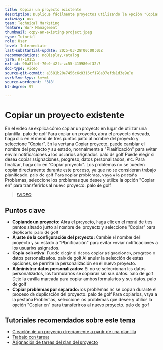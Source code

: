```yaml
---
title: Copiar un proyecto existente
description: Duplique fácilmente proyectos utilizando la opción "Copiar" en el menú de tres puntos, cambiando el nombre y configurando el estado en "Planificación", copiando datos y formularios personalizados, y transfiriendo problemas por separado a través de la pestaña Problemas para configuraciones de proyectos a medida.
activity: use
team: Technical Marketing
feature: Work Management
thumbnail: copy-an-existing-project.jpeg
type: Tutorial
role: User
level: Intermediate
last-substantial-update: 2025-03-28T00:00:00Z
recommendations: noDisplay,catalog
jira: KT-10155
exl-id: 90a87fef-70e9-42fc-ac55-415980ef32c7
doc-type: video
source-git-commit: a8581b20a7456c6c8316cf178a37efda1d3e9e7e
workflow-type: tm+mt
source-wordcount: '318'
ht-degree: 9%

---
```


# Copiar un proyecto existente

En el vídeo se explica cómo copiar un proyecto en lugar de utilizar una plantilla. palo de golf Para copiar un proyecto, abra el proyecto deseado, haga clic en el menú de tres puntos junto al nombre del proyecto y seleccione &quot;Copiar&quot;. En la ventana Copiar proyecto, puede cambiar el nombre del proyecto y su estado, normalmente a &quot;Planificación&quot; para evitar enviar notificaciones a los usuarios asignados. palo de golf Puede elegir si desea copiar asignaciones, progreso, datos personalizados, etc.
Para finalizar, haga clic en &quot;Copiar proyecto&quot;.
Los problemas no se pueden copiar directamente durante este proceso, ya que no se consideran trabajo planificado. palo de golf Para copiar problemas, vaya a la pestaña Problemas, seleccione los problemas que desee y utilice la opción &quot;Copiar en&quot; para transferirlos al nuevo proyecto. palo de golf


>[!VIDEO](https://video.tv.adobe.com/v/3456041/?quality=12&learn=on&enablevpops&captions=spa)

## Puntos clave

* **Copiando un proyecto:** Abra el proyecto, haga clic en el menú de tres puntos situado junto al nombre del proyecto y seleccione &quot;Copiar&quot; para duplicarlo. palo de golf
* **Ajuste de la configuración del proyecto:** Cambie el nombre del proyecto y su estado a &quot;Planificación&quot; para evitar enviar notificaciones a los usuarios asignados.
* **Copia selectiva:** Puede elegir si desea copiar asignaciones, progreso o datos personalizados. palo de golf Al anular la selección de estas opciones, se permite la personalización en el nuevo proyecto.
* **Administrar datos personalizados:** Si no se seleccionan los datos personalizados, los formularios se copiarán sin sus datos. palo de golf Deje la casilla marcada para copiar ambos formularios y sus datos. palo de golf
* **Copiar problemas por separado:** los problemas no se copian durante el proceso de duplicación del proyecto. palo de golf Para copiarlos, vaya a la pestaña Problemas, seleccione los problemas que desee y utilice la opción &quot;Copiar en&quot; para transferirlos al nuevo proyecto. palo de golf


## Tutoriales recomendados sobre este tema

* [Creación de un proyecto directamente a partir de una plantilla](/help/manage-work/create-and-manage-project-templates/create-a-project-directly-from-a-template.md)
* [Trabajo con tareas](/help/manage-work/tasks/work-with-tasks.md)
* [Asignación de tareas del plan del proyecto](/help/manage-work/tasks/assign-tasks-from-the-project-plan.md)
